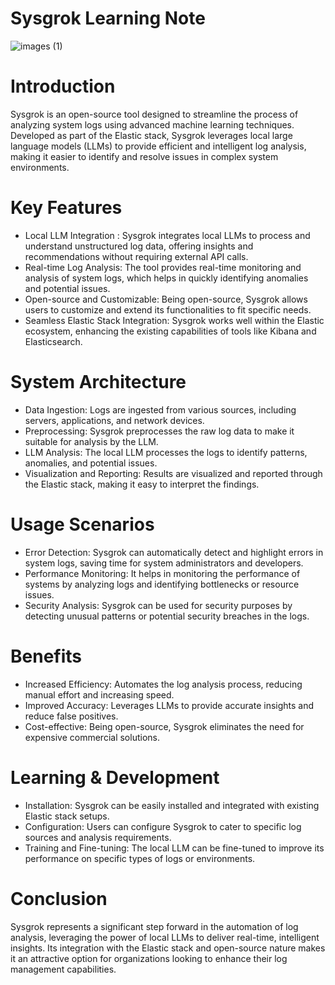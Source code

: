 # Sysgrok Learning Note

![images (1)](https://github.com/user-attachments/assets/1d7cbe64-951e-4d9b-8392-46daa1cec761)

# Introduction
Sysgrok is an open-source tool designed to streamline the process of analyzing system logs using advanced machine learning techniques. Developed as part of the Elastic stack, Sysgrok leverages local large language models (LLMs) to provide efficient and intelligent log analysis, making it easier to identify and resolve issues in complex system environments.

# Key Features
- Local LLM Integration : Sysgrok integrates local LLMs to process and understand unstructured log data, offering insights and recommendations without requiring external API calls.
- Real-time Log Analysis: The tool provides real-time monitoring and analysis of system logs, which helps in quickly identifying anomalies and potential issues.
- Open-source and Customizable: Being open-source, Sysgrok allows users to customize and extend its functionalities to fit specific needs.
- Seamless Elastic Stack Integration: Sysgrok works well within the Elastic ecosystem, enhancing the existing capabilities of tools like Kibana and Elasticsearch.

# System Architecture
- Data Ingestion: Logs are ingested from various sources, including servers, applications, and network devices.
- Preprocessing: Sysgrok preprocesses the raw log data to make it suitable for analysis by the LLM.
- LLM Analysis: The local LLM processes the logs to identify patterns, anomalies, and potential issues.
- Visualization and Reporting: Results are visualized and reported through the Elastic stack, making it easy to interpret the findings.

# Usage Scenarios
- Error Detection: Sysgrok can automatically detect and highlight errors in system logs, saving time for system administrators and developers.
- Performance Monitoring: It helps in monitoring the performance of systems by analyzing logs and identifying bottlenecks or resource issues.
- Security Analysis: Sysgrok can be used for security purposes by detecting unusual patterns or potential security breaches in the logs.

# Benefits
- Increased Efficiency: Automates the log analysis process, reducing manual effort and increasing speed.
- Improved Accuracy: Leverages LLMs to provide accurate insights and reduce false positives.
- Cost-effective: Being open-source, Sysgrok eliminates the need for expensive commercial solutions.

# Learning & Development
- Installation: Sysgrok can be easily installed and integrated with existing Elastic stack setups.
- Configuration: Users can configure Sysgrok to cater to specific log sources and analysis requirements.
- Training and Fine-tuning: The local LLM can be fine-tuned to improve its performance on specific types of logs or environments.

# Conclusion
Sysgrok represents a significant step forward in the automation of log analysis, leveraging the power of local LLMs to deliver real-time, intelligent insights. Its integration with the Elastic stack and open-source nature makes it an attractive option for organizations looking to enhance their log management capabilities.
